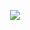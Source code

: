 

<p align="center">
  <a href="https://skillicons.dev">
    <img src="https://skillicons.dev/icons?i=github,go,html,js,lua,nuxtjs,nodejs,ps,py,robloxstudio,rust,tailwind,vscode,vue" />
  </a>
</p>
